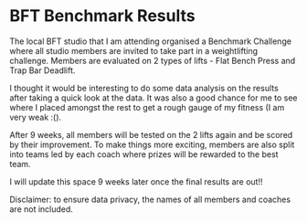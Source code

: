 # BFT Benchmark Results
The local BFT studio that I am attending organised a Benchmark Challenge where all studio members are invited to take part in a weightlifting challenge. Members are evaluated on 2 types of lifts - Flat Bench Press and Trap Bar Deadlift. 

I thought it would be interesting to do some data analysis on the results after taking a quick look at the data. It was also a good chance for me to see where I placed amongst the rest to get a rough gauge of my fitness (I am very weak :(). 

After 9 weeks, all members will be tested on the 2 lifts again and be scored by their improvement. To make things more exciting, members are also split into teams led by each coach where prizes will be rewarded to the best team. 

I will update this space 9 weeks later once the final results are out!!

Disclaimer: to ensure data privacy, the names of all members and coaches are not included. 
